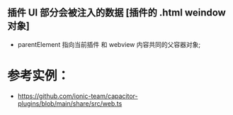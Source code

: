 ## 插件 UI 部分会被注入的数据 \[插件的 .html weindow 对象\]

- parentElement 指向当前插件 和 webview 内容共同的父容器对象;
 


# 参考实例：
- https://github.com/ionic-team/capacitor-plugins/blob/main/share/src/web.ts


 


